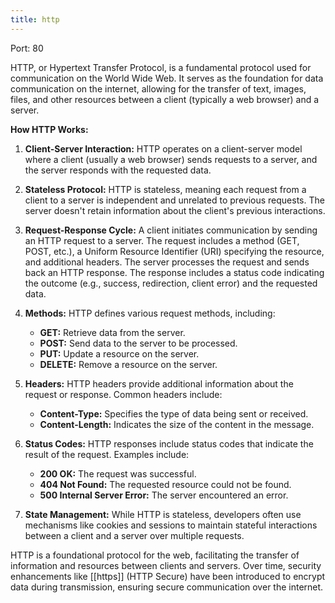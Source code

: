 ```yaml
---
title: http
---
```

Port: 80

HTTP, or Hypertext Transfer Protocol, is a fundamental protocol used for communication on the World Wide Web. It serves as the foundation for data communication on the internet, allowing for the transfer of text, images, files, and other resources between a client (typically a web browser) and a server.

**How HTTP Works:**

1. **Client-Server Interaction:**
     HTTP operates on a client-server model where a client (usually a web browser) sends requests to a server, and the server responds with the requested data.

2. **Stateless Protocol:**
     HTTP is stateless, meaning each request from a client to a server is independent and unrelated to previous requests. The server doesn't retain information about the client's previous interactions.

3. **Request-Response Cycle:**
     A client initiates communication by sending an HTTP request to a server. The request includes a method (GET, POST, etc.), a Uniform Resource Identifier (URI) specifying the resource, and additional headers.
     The server processes the request and sends back an HTTP response. The response includes a status code indicating the outcome (e.g., success, redirection, client error) and the requested data.

4. **Methods:**
    HTTP defines various request methods, including:
     - **GET:** Retrieve data from the server.
     - **POST:** Send data to the server to be processed.
     - **PUT:** Update a resource on the server.
     - **DELETE:** Remove a resource on the server.

5. **Headers:**
       HTTP headers provide additional information about the request or response. Common headers include:
     - **Content-Type:** Specifies the type of data being sent or received.
     - **Content-Length:** Indicates the size of the content in the message.

6. **Status Codes:**
       HTTP responses include status codes that indicate the result of the request. Examples include:
     - **200 OK:** The request was successful.
     - **404 Not Found:** The requested resource could not be found.
     - **500 Internal Server Error:** The server encountered an error.

7. **State Management:**
     While HTTP is stateless, developers often use mechanisms like cookies and sessions to maintain stateful interactions between a client and a server over multiple requests.

HTTP is a foundational protocol for the web, facilitating the transfer of information and resources between clients and servers. Over time, security enhancements like [[https]] (HTTP Secure) have been introduced to encrypt data during transmission, ensuring secure communication over the internet.